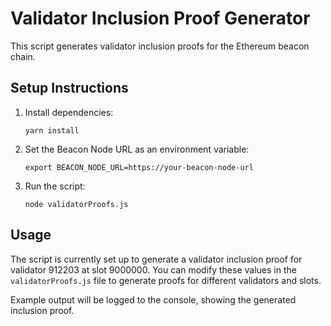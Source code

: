 # Validator Inclusion Proof Generator

This script generates validator inclusion proofs for the Ethereum beacon chain.

## Setup Instructions

1. Install dependencies:
   ```
   yarn install
   ```

2. Set the Beacon Node URL as an environment variable:
   
   ```
   export BEACON_NODE_URL=https://your-beacon-node-url
   ```

3. Run the script:
   ```
   node validatorProofs.js
   ```

## Usage

The script is currently set up to generate a validator inclusion proof for validator 912203 at slot 9000000. You can modify these values in the `validatorProofs.js` file to generate proofs for different validators and slots.

Example output will be logged to the console, showing the generated inclusion proof.